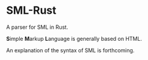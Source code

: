 # SML-Rust

A parser for SML in Rust.

**S**imple **M**arkup **L**anguage is generally based on HTML.

An explanation of the syntax of SML is forthcoming.